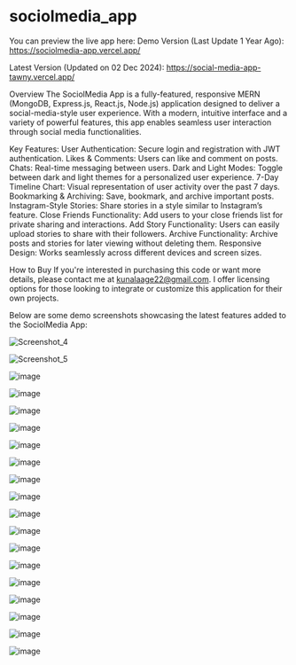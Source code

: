 # sociolmedia_app
You can preview the live app here:
Demo Version (Last Update 1 Year Ago): https://sociolmedia-app.vercel.app/

Latest Version (Updated on 02 Dec 2024): https://social-media-app-tawny.vercel.app/

Overview
The SociolMedia App is a fully-featured, responsive MERN (MongoDB, Express.js, React.js, Node.js) application designed to deliver a social-media-style user experience. With a modern, intuitive interface and a variety of powerful features, this app enables seamless user interaction through social media functionalities.

Key Features:
User Authentication: Secure login and registration with JWT authentication.
Likes & Comments: Users can like and comment on posts.
Chats: Real-time messaging between users.
Dark and Light Modes: Toggle between dark and light themes for a personalized user experience.
7-Day Timeline Chart: Visual representation of user activity over the past 7 days.
Bookmarking & Archiving: Save, bookmark, and archive important posts.
Instagram-Style Stories: Share stories in a style similar to Instagram’s feature.
Close Friends Functionality: Add users to your close friends list for private sharing and interactions.
Add Story Functionality: Users can easily upload stories to share with their followers.
Archive Functionality: Archive posts and stories for later viewing without deleting them.
Responsive Design: Works seamlessly across different devices and screen sizes.

How to Buy
If you're interested in purchasing this code or want more details, please contact me at kunalaage22@gmail.com. I offer licensing options for those looking
to integrate or customize this application for their own projects.

Below are some demo screenshots showcasing the latest features added to the SociolMedia App:

![Screenshot_4](https://github.com/kunalBari5557/socialmedia_app/assets/96560938/f77a1015-73ee-4593-a6f7-4245b00aa179)

![Screenshot_5](https://github.com/kunalBari5557/socialmedia_app/assets/96560938/4e9008fc-a79c-42b0-b492-4a54fde2e2f8)

![image](https://github.com/user-attachments/assets/f0cd8c37-face-4d81-97b9-57621543d1ee)

![image](https://github.com/user-attachments/assets/7114b230-df07-45b5-a446-ddb1b8e2e8b2)

![image](https://github.com/user-attachments/assets/9003ebb2-c669-4e4b-9e75-21a20680d6ca)

![image](https://github.com/user-attachments/assets/89fdbf55-cd8d-40e1-a151-464fa05c908c)

![image](https://github.com/user-attachments/assets/6273c4d6-c482-44fb-8a23-f7278cc1a40a)

![image](https://github.com/user-attachments/assets/973fd20c-cc36-43cb-94c5-f9e489b87e8e)

![image](https://github.com/user-attachments/assets/5d8aac48-b4df-4567-bb8c-5a2bf9add33e)

![image](https://github.com/user-attachments/assets/8fc6bffb-1eb3-4a47-9532-1f981e53b60b)

![image](https://github.com/user-attachments/assets/9af67f08-965a-49be-bb03-349c56a89e70)

![image](https://github.com/user-attachments/assets/626a1a7f-4a7f-4f16-8b32-8f5615fa75e0)

![image](https://github.com/user-attachments/assets/f9e0e9c8-a1da-4f7d-bc8c-f591bac1d1c0)

![image](https://github.com/user-attachments/assets/d5afee08-ece7-426b-b8d6-38d6b70c8b7d)

![image](https://github.com/user-attachments/assets/46ae0e3f-d744-43f5-be38-4f26d346b859)

![image](https://github.com/user-attachments/assets/0443963a-acef-4d47-bc5d-6f6978969219)

![image](https://github.com/user-attachments/assets/5ffec1af-14a8-483d-bc23-27512b01006d)

![image](https://github.com/user-attachments/assets/70548337-998c-4c9d-af87-fedae03c2061)

![image](https://github.com/user-attachments/assets/1d072714-334f-4ed9-9b07-a3caf1119b7a)






